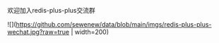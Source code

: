 欢迎加入redis-plus-plus交流群

![](https://github.com/sewenew/data/blob/main/imgs/redis-plus-plus-wechat.jpg?raw=true | width=200)
